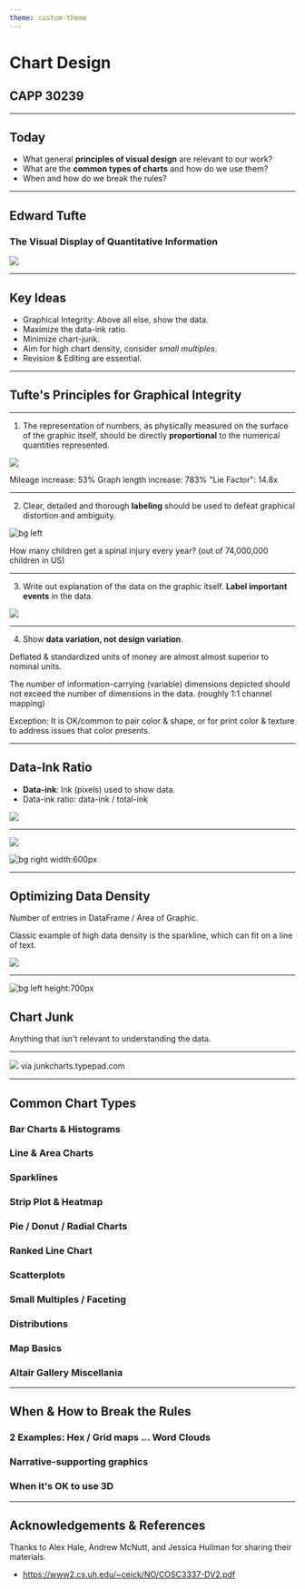 ```yaml
---
theme: custom-theme
---
```


# Chart Design

## CAPP 30239

---

## Today

- What general **principles of visual design** are relevant to our work?
- What are the **common types of charts** and how do we use them?
- When and how do we break the rules?

---

## Edward Tufte

### The Visual Display of Quantitative Information

![](tufte.png)

---

## Key Ideas

- Graphical Integrity: Above all else, show the data.
- Maximize the data-ink ratio.
- Minimize chart-junk.
- Aim for high chart density, consider *small multiples*.
- Revision & Editing are essential.

---

## Tufte's Principles for **Graphical Integrity**
---

1. The representation of numbers, as physically measured on the surface of the graphic itself, should be directly **proportional** to the numerical quantities represented.

![](liefactor.jpg)

Mileage increase: 53%
Graph length increase: 783%
"Lie Factor": 14.8x

---

2. Clear, detailed and thorough **labeling** should be used to defeat graphical distortion and ambiguity.

![bg left](spinal.webp)

How many children get a spinal injury every year? (out of 74,000,000 children in US)

<!-- .0000003% -->

---

3. Write out explanation of the data on the graphic itself. **Label important events** in the data.

![](labeled.png)

---

4. Show **data variation, not design variation**.

Deflated & standardized units of money are almost almost superior to nominal units.

The number of information-carrying (variable) dimensions depicted should not exceed the number of dimensions in the data. (roughly 1:1 channel mapping)

Exception: It is OK/common to pair color & shape, or for print color & texture to address issues that color presents.

---

## Data-Ink Ratio

- **Data-ink**: Ink (pixels) used to show data.
- Data-ink ratio: data-ink / total-ink

![](francetrains.jpg)

---

![](eec.gif)

![bg right width:600px](sizecycle.gif)

---

## Optimizing Data Density

Number of entries in DataFrame / Area of Graphic.

Classic example of high data density is the sparkline, which can fit on a line of text.

![](sparkline.png)

---

![bg left height:700px](age-junk.png)

## Chart Junk

Anything that isn't relevant to understanding the data.

---

![](chartjunk-bullet.webp)
via junkcharts.typepad.com

---

## Common Chart Types

### Bar Charts & Histograms

### Line & Area Charts

### Sparklines

### Strip Plot & Heatmap

### Pie / Donut / Radial Charts

### Ranked Line Chart

### Scatterplots

### Small Multiples / Faceting

### Distributions

### Map Basics

### Altair Gallery Miscellania

---

## When & How to Break the Rules

### 2 Examples: Hex / Grid maps ... Word Clouds
### Narrative-supporting graphics
### When it's OK to use 3D

---

## Acknowledgements & References

Thanks to Alex Hale, Andrew McNutt, and Jessica Hullman for sharing their materials.

- https://www2.cs.uh.edu/~ceick/NO/COSC3337-DV2.pdf 
